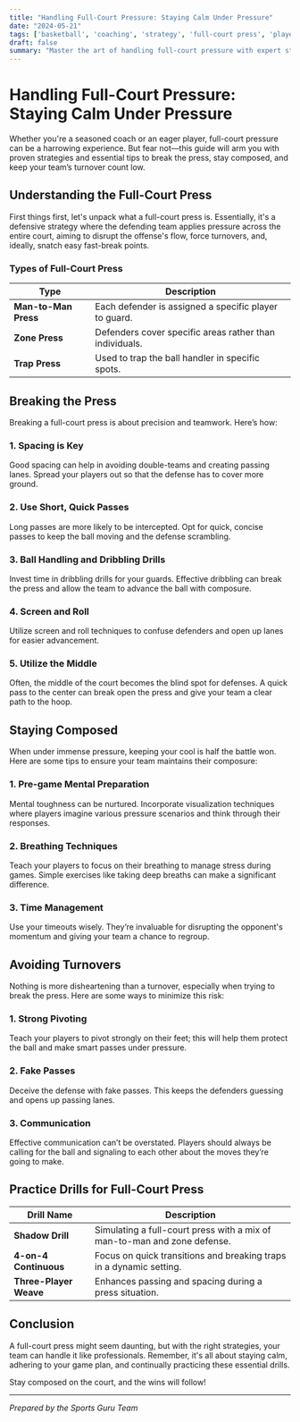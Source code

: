```yaml
---
title: "Handling Full-Court Pressure: Staying Calm Under Pressure"
date: "2024-05-21"
tags: ['basketball', 'coaching', 'strategy', 'full-court press', 'player tips', 'turnovers', 'composure']
draft: false
summary: "Master the art of handling full-court pressure with expert strategies for breaking the press, maintaining composure, and minimizing turnovers."
---
```


# Handling Full-Court Pressure: Staying Calm Under Pressure

Whether you're a seasoned coach or an eager player, full-court pressure can be a harrowing experience. But fear not—this guide will arm you with proven strategies and essential tips to break the press, stay composed, and keep your team’s turnover count low.

## Understanding the Full-Court Press

First things first, let's unpack what a full-court press is. Essentially, it's a defensive strategy where the defending team applies pressure across the entire court, aiming to disrupt the offense's flow, force turnovers, and, ideally, snatch easy fast-break points.

### Types of Full-Court Press

| Type                | Description                                             |
|---------------------|---------------------------------------------------------|
| **Man-to-Man Press**| Each defender is assigned a specific player to guard.   |
| **Zone Press**      | Defenders cover specific areas rather than individuals. |
| **Trap Press**      | Used to trap the ball handler in specific spots.        |

## Breaking the Press

Breaking a full-court press is about precision and teamwork. Here’s how:

### 1. Spacing is Key

Good spacing can help in avoiding double-teams and creating passing lanes. Spread your players out so that the defense has to cover more ground.

### 2. Use Short, Quick Passes

Long passes are more likely to be intercepted. Opt for quick, concise passes to keep the ball moving and the defense scrambling.

### 3. Ball Handling and Dribbling Drills

Invest time in dribbling drills for your guards. Effective dribbling can break the press and allow the team to advance the ball with composure.

### 4. Screen and Roll

Utilize screen and roll techniques to confuse defenders and open up lanes for easier advancement.

### 5. Utilize the Middle

Often, the middle of the court becomes the blind spot for defenses. A quick pass to the center can break open the press and give your team a clear path to the hoop.

## Staying Composed

When under immense pressure, keeping your cool is half the battle won. Here are some tips to ensure your team maintains their composure:

### 1. Pre-game Mental Preparation

Mental toughness can be nurtured. Incorporate visualization techniques where players imagine various pressure scenarios and think through their responses.

### 2. Breathing Techniques

Teach your players to focus on their breathing to manage stress during games. Simple exercises like taking deep breaths can make a significant difference.

### 3. Time Management

Use your timeouts wisely. They’re invaluable for disrupting the opponent's momentum and giving your team a chance to regroup.

## Avoiding Turnovers

Nothing is more disheartening than a turnover, especially when trying to break the press. Here are some ways to minimize this risk:

### 1. Strong Pivoting

Teach your players to pivot strongly on their feet; this will help them protect the ball and make smart passes under pressure.

### 2. Fake Passes

Deceive the defense with fake passes. This keeps the defenders guessing and opens up passing lanes.

### 3. Communication

Effective communication can’t be overstated. Players should always be calling for the ball and signaling to each other about the moves they’re going to make.

## Practice Drills for Full-Court Press

| Drill Name           | Description                                             |
|----------------------|---------------------------------------------------------|
| **Shadow Drill**     | Simulating a full-court press with a mix of man-to-man and zone defense. |
| **4-on-4 Continuous**| Focus on quick transitions and breaking traps in a dynamic setting. |
| **Three-Player Weave**| Enhances passing and spacing during a press situation. |

## Conclusion

A full-court press might seem daunting, but with the right strategies, your team can handle it like professionals. Remember, it's all about staying calm, adhering to your game plan, and continually practicing these essential drills. 

Stay composed on the court, and the wins will follow!

---

*Prepared by the Sports Guru Team*

```